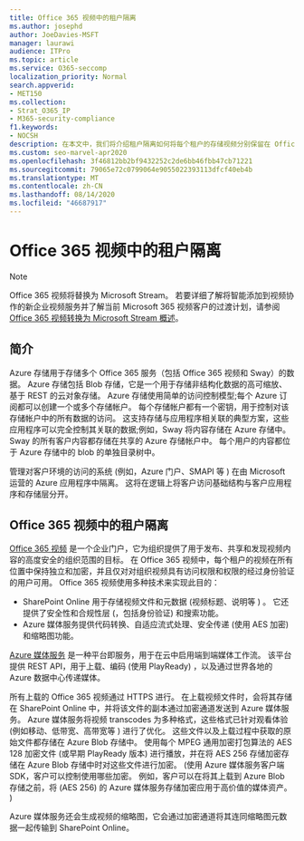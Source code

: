 ```yaml
---
title: Office 365 视频中的租户隔离
ms.author: josephd
author: JoeDavies-MSFT
manager: laurawi
audience: ITPro
ms.topic: article
ms.service: O365-seccomp
localization_priority: Normal
search.appverid:
- MET150
ms.collection:
- Strat_O365_IP
- M365-security-compliance
f1.keywords:
- NOCSH
description: 在本文中，我们将介绍租户隔离如何将每个租户的存储视频分别保留在 Office 365 视频中的说明。
ms.custom: seo-marvel-apr2020
ms.openlocfilehash: 3f46812bb2bf9432252c2de6bb46fbb47cb71221
ms.sourcegitcommit: 79065e72c0799064e9055022393113dfcf40eb4b
ms.translationtype: MT
ms.contentlocale: zh-CN
ms.lasthandoff: 08/14/2020
ms.locfileid: "46687917"
---
```

# <a name="tenant-isolation-in-office-365-video"></a>Office 365 视频中的租户隔离

> [!NOTE]
> Office 365 视频将替换为 Microsoft Stream。 若要详细了解将智能添加到视频协作的新企业视频服务并了解当前 Microsoft 365 视频客户的过渡计划，请参阅 [Office 365 视频转换为 Microsoft Stream 概述](https://docs.microsoft.com/stream/migrate-from-office-365)。

## <a name="introduction"></a>简介

Azure 存储用于存储多个 Office 365 服务（包括 Office 365 视频和 Sway）的数据。 Azure 存储包括 Blob 存储，它是一个用于存储非结构化数据的高可缩放、基于 REST 的云对象存储。 Azure 存储使用简单的访问控制模型;每个 Azure 订阅都可以创建一个或多个存储帐户。 每个存储帐户都有一个密钥，用于控制对该存储帐户中的所有数据的访问。 这支持存储与应用程序相关联的典型方案，这些应用程序可以完全控制其关联的数据;例如，Sway 将内容存储在 Azure 存储中。 Sway 的所有客户内容都存储在共享的 Azure 存储帐户中。 每个用户的内容都位于 Azure 存储中的 blob 的单独目录树中。

管理对客户环境的访问的系统 (例如，Azure 门户、SMAPI 等 ) 在由 Microsoft 运营的 Azure 应用程序中隔离。 这将在逻辑上将客户访问基础结构与客户应用程序和存储层分开。

## <a name="tenant-isolation-in-office-365-video"></a>Office 365 视频中的租户隔离

[Office 365 视频](https://support.office.com/article/Meet-Office-365-Video-ca1cc1a9-a615-46e1-b6a3-40dbd99939a6) 是一个企业门户，它为组织提供了用于发布、共享和发现视频内容的高度安全的组织范围的目标。 在 Office 365 视频中，每个租户的视频在所有位置中保持独立和加密，并且仅对对组织视频具有访问权限和权限的经过身份验证的用户可用。 Office 365 视频使用多种技术来实现此目的：

- SharePoint Online 用于存储视频文件和元数据 (视频标题、说明等 ) 。 它还提供了安全性和合规性层 (，包括身份验证) 和搜索功能。
- Azure 媒体服务提供代码转换、自适应流式处理、安全传递 (使用 AES 加密) 和缩略图功能。

[Azure 媒体服务](https://azure.microsoft.com/services/media-services/) 是一种平台即服务，用于在云中启用端到端媒体工作流。 该平台提供 REST API，用于上载、编码 (使用 PlayReady) ，以及通过世界各地的 Azure 数据中心传递媒体。

所有上载的 Office 365 视频通过 HTTPS 进行。 在上载视频文件时，会将其存储在 SharePoint Online 中，并将该文件的副本通过加密通道发送到 Azure 媒体服务。 Azure 媒体服务将视频 transcodes 为多种格式，这些格式已针对观看体验 (例如移动、低带宽、高带宽等 ) 进行了优化。 这些文件以及上载过程中获取的原始文件都存储在 Azure Blob 存储中。 使用每个 MPEG 通用加密打包算法的 AES 128 加密文件 (或早期 PlayReady 版本) 进行播放，并在将 AES 256 存储加密存储在 Azure Blob 存储中时对这些文件进行加密。  (使用 Azure 媒体服务客户端 SDK，客户可以控制使用哪些加密。 例如，客户可以在将其上载到 Azure Blob 存储之前，将 (AES 256) 的 Azure 媒体服务存储加密应用于高价值的媒体资产。 ) 

Azure 媒体服务还会生成视频的缩略图，它会通过加密通道将其连同缩略图元数据一起传输到 SharePoint Online。
